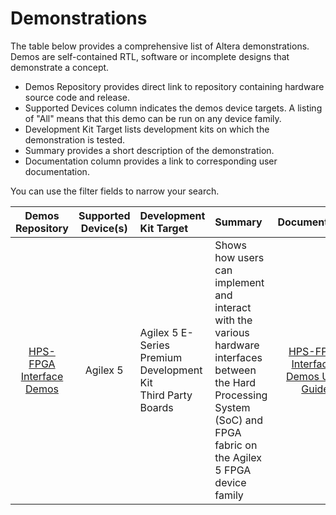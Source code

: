 # **Demonstrations**

The table below provides a comprehensive list of Altera demonstrations.  Demos are self-contained RTL, software or incomplete designs that demonstrate a concept.

* Demos Repository provides direct link to repository containing hardware source code and release.
* Supported Devices column indicates the demos device targets.  A listing of "All" means that this demo can be run on any device family.
* Development Kit Target lists development kits on which the demonstration is tested.
* Summary provides a short description of the demonstration.
* Documentation column provides a link to corresponding user documentation.

You can use the filter fields to narrow your search.

 | **Demos Repository**    | Supported Device(s)  | Development Kit Target| Summary | Documentation |
|:---------------:|:----------------:|:--------------------|:----------------|:---------------:|
| <a href="https://github.com/altera-fpga/agilex5-demo-hps2fpga-interfaces" target="_blank">HPS-FPGA Interface Demos</a> | Agilex 5            | Agilex 5 E-Series Premium Development Kit </br> Third Party Boards | Shows how users can implement and interact with the various hardware interfaces between the Hard Processing System (SoC) and FPGA fabric on the Agilex 5 FPGA device family | <a href="https://github.com/altera-fpga/agilex5-demo-hps2fpga-interfaces/blob/main/documentation/01_index.md" target="_blank">HPS-FPGA Interfaces Demos User Guide</a> |


